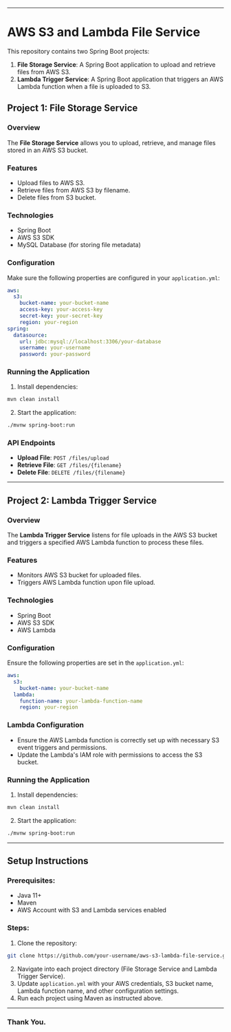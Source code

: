 
---

# AWS S3 and Lambda File Service

This repository contains two Spring Boot projects:
1. **File Storage Service**: A Spring Boot application to upload and retrieve files from AWS S3.
2. **Lambda Trigger Service**: A Spring Boot application that triggers an AWS Lambda function when a file is uploaded to S3.

## Project 1: File Storage Service

### Overview
The **File Storage Service** allows you to upload, retrieve, and manage files stored in an AWS S3 bucket.

### Features
- Upload files to AWS S3.
- Retrieve files from AWS S3 by filename.
- Delete files from S3 bucket.

### Technologies
- Spring Boot
- AWS S3 SDK
- MySQL Database (for storing file metadata)

### Configuration

Make sure the following properties are configured in your `application.yml`:
```yaml
aws:
  s3:
    bucket-name: your-bucket-name
    access-key: your-access-key
    secret-key: your-secret-key
    region: your-region
spring:
  datasource:
    url: jdbc:mysql://localhost:3306/your-database
    username: your-username
    password: your-password
```

### Running the Application
1. Install dependencies:
```bash
mvn clean install
```
2. Start the application:
```bash
./mvnw spring-boot:run
```

### API Endpoints

- **Upload File**: `POST /files/upload`
- **Retrieve File**: `GET /files/{filename}`
- **Delete File**: `DELETE /files/{filename}`

---

## Project 2: Lambda Trigger Service

### Overview
The **Lambda Trigger Service** listens for file uploads in the AWS S3 bucket and triggers a specified AWS Lambda function to process these files.

### Features
- Monitors AWS S3 bucket for uploaded files.
- Triggers AWS Lambda function upon file upload.

### Technologies
- Spring Boot
- AWS S3 SDK
- AWS Lambda

### Configuration

Ensure the following properties are set in the `application.yml`:
```yaml
aws:
  s3:
    bucket-name: your-bucket-name
  lambda:
    function-name: your-lambda-function-name
    region: your-region
```

### Lambda Configuration
- Ensure the AWS Lambda function is correctly set up with necessary S3 event triggers and permissions.
- Update the Lambda's IAM role with permissions to access the S3 bucket.

### Running the Application
1. Install dependencies:
```bash
mvn clean install
```
2. Start the application:
```bash
./mvnw spring-boot:run
```

---

## Setup Instructions

### Prerequisites:
- Java 11+
- Maven
- AWS Account with S3 and Lambda services enabled

### Steps:
1. Clone the repository:
```bash
git clone https://github.com/your-username/aws-s3-lambda-file-service.git
```

2. Navigate into each project directory (File Storage Service and Lambda Trigger Service).
3. Update `application.yml` with your AWS credentials, S3 bucket name, Lambda function name, and other configuration settings.
4. Run each project using Maven as instructed above.

---

### Thank You.

